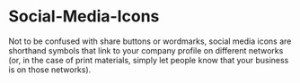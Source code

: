 # Social-Media-Icons
Not to be confused with share buttons or wordmarks, social media icons are shorthand symbols that link to your company profile on different networks (or, in the case of print materials, simply let people know that your business is on those networks).
